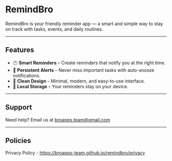 # RemindBro

RemindBro is your friendly reminder app — a smart and simple way to stay on track with tasks, events, and daily routines.

---

## Features
- 🕑 **Smart Reminders** – Create reminders that notify you at the right time.  
- 🔔 **Persistent Alerts** – Never miss important tasks with auto-snooze notifications.  
- 🎨 **Clean Design** – Minimal, modern, and easy-to-use interface.  
- 📱 **Local Storage** – Your reminders stay on your device.  

---

## Support
Need help? Email us at [broapps.team@gmail.com](mailto:broapps.team@gmail.com)

---

## Policies
Privacy Policy - https://broapps-team.github.io/remindbro/privacy
